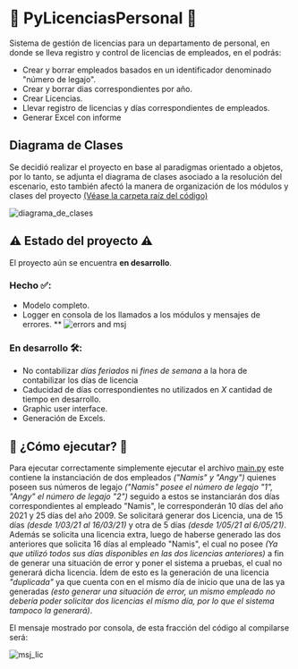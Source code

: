 # 👥 PyLicenciasPersonal 👥
Sistema de gestión de licencias para un departamento de personal, en donde se lleva registro y control de licencias de empleados, en el podrás:

* Crear y borrar empleados basados en un identificador denominado "número de legajo".
* Crear y borrar dias correspondientes por año.
* Crear Licencias.
* Llevar registro de licencias y días correspondientes de empleados.
* Generar Excel con informe

## Diagrama de Clases
Se decidió realizar el proyecto en base al paradigmas orientado a objetos, por lo tanto, se adjunta el diagrama de clases asociado a la resolución del escenario, esto también afectó la manera de organización de los módulos y clases del proyecto [(Véase la carpeta raíz del código)](https://github.com/damianstetson17/PyLicenciasPersonal/tree/main/src)

![diagrama_de_clases](https://github.com/damianstetson17/PyLicenciasPersonal/blob/main/img/classes.jpeg)

## ⚠️ Estado del proyecto ⚠️

El proyecto aún se encuentra **en desarrollo**.

### Hecho ✅:
* Modelo completo.
* Logger en consola de los llamados a los módulos y mensajes de errores.
** ![errors and msj](https://github.com/damianstetson17/PyLicenciasPersonal/blob/main/img/msj_errors.png)

### En desarrollo 🛠️:
* No contabilizar *días feriados* ni *fines de semana* a la hora de contabilizar los días de licencia
* Caducidad de días correspondientes no utilizados en *X* cantidad de tiempo en desarrollo.
* Graphic user interface.
* Generación de Excels.


## 🚀 ¿Cómo ejecutar? 🚀

Para ejecutar correctamente simplemente ejecutar el archivo [main.py](https://github.com/damianstetson17/PyLicenciasPersonal/blob/main/src/main.py) este contiene la instanciación de dos empleados _("Namis" y "Angy")_ quienes poseen sus números de legajo _("Namis" posee el número de legajo "1", "Angy" el número de legajo "2")_ seguido a estos se instanciarán dos días correspondientes al empleado "Namis", le corresponderán 10 días del año 2021 y 25 días del año 2009. Se solicitará generar dos Licencia, una de 15 días _(desde 1/03/21 al 16/03/21)_ y otra de 5 días _(desde 1/05/21 al 6/05/21)_.
Además se solicita una licencia extra, luego de haberse generado las dos anteriores que solicita 16 días al empleado "Namis", el cual no posee _(Ya que utilizó todos sus días disponibles en las dos licencias anteriores)_ a fin de generar una situación de error y poner el sistema a pruebas, el cual no generará dicha licencia. Ídem de esto es la generación de una licencia _"duplicada"_ ya que cuenta con en el mísmo día de inicio que una de las ya generadas _(esto generar una situación de error, un mismo empleado no debería poder solicitar dos licencias el mísmo día, por lo que el sistema tampoco la generará)_.

El mensaje mostrado por consola, de esta fracción del código al compilarse será:

![msj_lic](https://github.com/damianstetson17/PyLicenciasPersonal/blob/main/img/msj_gen_lic.png)
